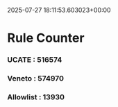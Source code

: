2025-07-27 18:11:53.603023+00:00
# Rule Counter 
 ### UCATE : 516574

 ### Veneto : 574970

 ### Allowlist : 13930